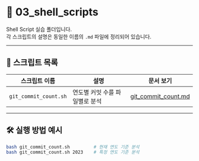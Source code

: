 # 🐚 03_shell_scripts

Shell Script 실습 폴더입니다.  
각 스크립트의 설명은 동일한 이름의 `.md` 파일에 정리되어 있습니다.

---

## 📄 스크립트 목록

| 스크립트 이름          | 설명                           | 문서 보기                         |
|------------------------|--------------------------------|-----------------------------------|
| `git_commit_count.sh`  | 연도별 커밋 수를 파일별로 분석 | [git_commit_count.md](./git_commit_count.md) |

---

## 🛠 실행 방법 예시

```bash
bash git_commit_count.sh         # 현재 연도 기준 분석
bash git_commit_count.sh 2023    # 특정 연도 기준 분석
